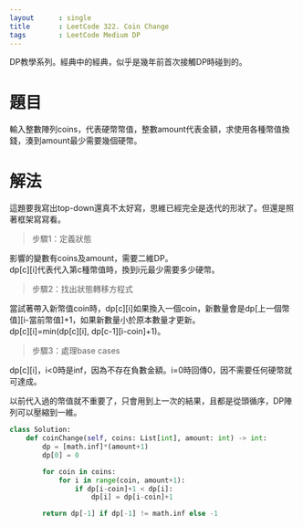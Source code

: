 ```yaml
---
layout      : single
title       : LeetCode 322. Coin Change
tags 		: LeetCode Medium DP
---
```

DP教學系列。經典中的經典，似乎是幾年前首次接觸DP時碰到的。

# 題目
輸入整數陣列coins，代表硬幣幣值，整數amount代表金額，求使用各種幣值換錢，湊到amount最少需要幾個硬幣。

# 解法
這題要我寫出top-down還真不太好寫，思維已經完全是迭代的形狀了。但還是照著框架寫寫看。

>步驟1：定義狀態  

影響的變數有coins及amount，需要二維DP。  
dp[c][i]代表代入第c種幣值時，換到i元最少需要多少硬幣。

>步驟2：找出狀態轉移方程式  

當試著帶入新幣值coin時，dp[c][i]如果換入一個coin，新數量會是dp[上一個幣值][i-當前幣值]+1，如果新數量小於原本數量才更新。  
dp[c][i]=min(dp[c][i], dp[c-1][i-coin]+1)。

>步驟3：處理base cases

dp[c][i]，i<0時是inf，因為不存在負數金額。i=0時回傳0，因不需要任何硬幣就可達成。

以前代入過的幣值就不重要了，只會用到上一次的結果，且都是從頭循序，DP陣列可以壓縮到一維。

```python
class Solution:
    def coinChange(self, coins: List[int], amount: int) -> int:
        dp = [math.inf]*(amount+1)
        dp[0] = 0

        for coin in coins:
            for i in range(coin, amount+1):
                if dp[i-coin]+1 < dp[i]:
                    dp[i] = dp[i-coin]+1

        return dp[-1] if dp[-1] != math.inf else -1
```
